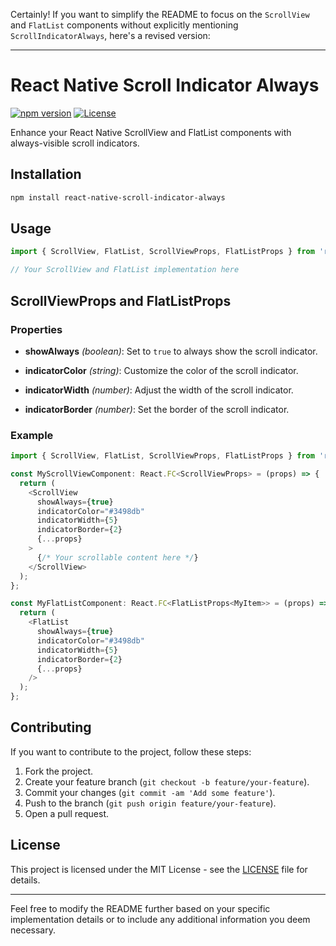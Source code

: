 Certainly! If you want to simplify the README to focus on the `ScrollView` and `FlatList` components without explicitly mentioning `ScrollIndicatorAlways`, here's a revised version:

---

# React Native Scroll Indicator Always

[![npm version](https://img.shields.io/npm/v/react-native-scroll-indicator-always.svg)](https://www.npmjs.com/package/react-native-scroll-indicator-always)
[![License](https://img.shields.io/badge/license-MIT-blue.svg)](https://opensource.org/licenses/MIT)

Enhance your React Native ScrollView and FlatList components with always-visible scroll indicators.

## Installation

```bash
npm install react-native-scroll-indicator-always
```

## Usage

```javascript
import { ScrollView, FlatList, ScrollViewProps, FlatListProps } from 'react-native-scroll-indicator-always';

// Your ScrollView and FlatList implementation here
```

## ScrollViewProps and FlatListProps

### Properties

- **showAlways** *(boolean)*: Set to `true` to always show the scroll indicator.

- **indicatorColor** *(string)*: Customize the color of the scroll indicator.

- **indicatorWidth** *(number)*: Adjust the width of the scroll indicator.

- **indicatorBorder** *(number)*: Set the border of the scroll indicator.

### Example

```javascript
import { ScrollView, FlatList, ScrollViewProps, FlatListProps } from 'react-native-scroll-indicator-always';

const MyScrollViewComponent: React.FC<ScrollViewProps> = (props) => {
  return (
    <ScrollView
      showAlways={true}
      indicatorColor="#3498db"
      indicatorWidth={5}
      indicatorBorder={2}
      {...props}
    >
      {/* Your scrollable content here */}
    </ScrollView>
  );
};

const MyFlatListComponent: React.FC<FlatListProps<MyItem>> = (props) => {
  return (
    <FlatList
      showAlways={true}
      indicatorColor="#3498db"
      indicatorWidth={5}
      indicatorBorder={2}
      {...props}
    />
  );
};
```

## Contributing

If you want to contribute to the project, follow these steps:

1. Fork the project.
2. Create your feature branch (`git checkout -b feature/your-feature`).
3. Commit your changes (`git commit -am 'Add some feature'`).
4. Push to the branch (`git push origin feature/your-feature`).
5. Open a pull request.

## License

This project is licensed under the MIT License - see the [LICENSE](LICENSE) file for details.

---

Feel free to modify the README further based on your specific implementation details or to include any additional information you deem necessary.